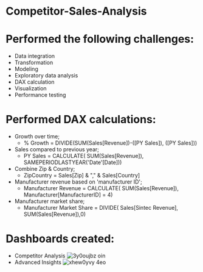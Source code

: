 # Competitor-Sales-Analysis

# Performed the following challenges:
- Data integration
- Transformation
- Modeling
- Exploratory data analysis
- DAX calculation
- Visualization
- Performance testing

# Performed DAX calculations:
- Growth over time;
  - % Growth = DIVIDE(SUM(Sales[Revenue])-([PY Sales]), ([PY Sales]))
- Sales compared to previous year;
  - PY Sales = CALCULATE(
    SUM(Sales[Revenue]),
    SAMEPERIODLASTYEAR('Date'[Date]))
- Combine Zip & Country;
  - ZipCountry = Sales[Zip] & "," & Sales[Country]
- Manufacturer revenue based on 'manufacturer ID';
  - Manufacturer Revenue = CALCULATE(
    SUM(Sales[Revenue]), Manufacturer[ManufacturerID] = 4)
- Manufacturer market share;
  - Manufacturer Market Share = DIVIDE(
    Sales[Sintec Revenue], SUM(Sales[Revenue]),0)

# Dashboards created:
- Competitor Analysis
![3y0oujbz oin](https://github.com/MarcvWaes/Datacamp-Competitor-Sales-Analysis/assets/120553175/3e1a3157-4a10-4b26-b5b4-c1234f01fac7)
- Advanced Insights
![xhew0yvy 4eo](https://github.com/MarcvWaes/Datacamp-Competitor-Sales-Analysis/assets/120553175/00e834a6-9aeb-425e-b23c-547154b742f2)
